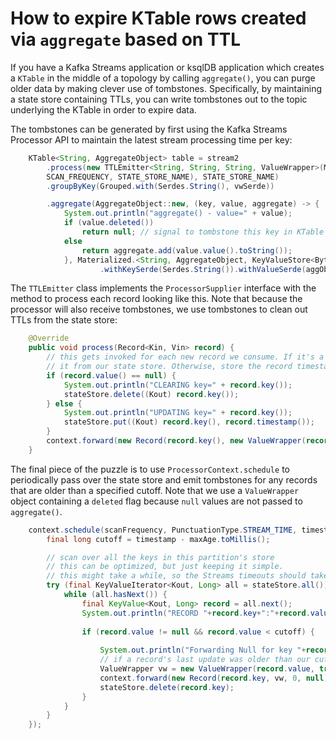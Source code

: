 # How to expire KTable rows created via `aggregate` based on TTL

If you have a Kafka Streams application or ksqlDB application which creates a `KTable` in the middle of a topology by calling `aggregate()`, you can purge older data by making clever use of tombstones. Specifically, by maintaining a state store containing TTLs, you can write tombstones out to the topic underlying the KTable in order to expire data.

The tombstones can be generated by first using the Kafka Streams Processor API to maintain the latest stream processing time per key:

```java
    KTable<String, AggregateObject> table = stream2
        .process(new TTLEmitter<String, String, String, ValueWrapper>(MAX_AGE,
        SCAN_FREQUENCY, STATE_STORE_NAME), STATE_STORE_NAME)
        .groupByKey(Grouped.with(Serdes.String(), vwSerde))

        .aggregate(AggregateObject::new, (key, value, aggregate) -> {
            System.out.println("aggregate() - value=" + value);
            if (value.deleted())
                return null; // signal to tombstone this key in KTable
            else
                return aggregate.add(value.value().toString());
            }, Materialized.<String, AggregateObject, KeyValueStore<Bytes, byte[]>>as("eventstore")
                    .withKeySerde(Serdes.String()).withValueSerde(aggObjectSerde));
```

The `TTLEmitter` class implements the `ProcessorSupplier` interface with the method to process each record looking like this. Note that because the processor will also receive tombstones, we use tombstones to clean out TTLs from the state store:

```java
    @Override
    public void process(Record<Kin, Vin> record) {
        // this gets invoked for each new record we consume. If it's a tombstone, delete
        // it from our state store. Otherwise, store the record timestamp.
        if (record.value() == null) {
            System.out.println("CLEARING key=" + record.key());
            stateStore.delete((Kout) record.key());
        } else {
            System.out.println("UPDATING key=" + record.key());
            stateStore.put((Kout) record.key(), record.timestamp());
        }
        context.forward(new Record(record.key(), new ValueWrapper(record.value(), false), record.timestamp()));
    }
```

The final piece of the puzzle is to use `ProcessorContext.schedule` to periodically pass over the state store and emit tombstones for any records that are older than a specified cutoff. Note that
we use a `ValueWrapper` object containing a `deleted` flag because `null` values are not passed to `aggregate()`.

```java
    context.schedule(scanFrequency, PunctuationType.STREAM_TIME, timestamp -> {
        final long cutoff = timestamp - maxAge.toMillis();

        // scan over all the keys in this partition's store
        // this can be optimized, but just keeping it simple.
        // this might take a while, so the Streams timeouts should take this into account
        try (final KeyValueIterator<Kout, Long> all = stateStore.all()) {
            while (all.hasNext()) {
                final KeyValue<Kout, Long> record = all.next();
                System.out.println("RECORD "+record.key+":"+record.value);
    
                if (record.value != null && record.value < cutoff) {
    
                    System.out.println("Forwarding Null for key "+record.key);
                    // if a record's last update was older than our cutoff, emit a tombstone.
                    ValueWrapper vw = new ValueWrapper(record.value, true);
                    context.forward(new Record(record.key, vw, 0, null));
                    stateStore.delete(record.key);
                }
            }
        }
    });
```
